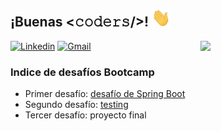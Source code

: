 <h2> ¡Buenas <𝚌𝚘𝚍𝚎𝚛𝚜/>! <img src="https://raw.githubusercontent.com/ABSphreak/ABSphreak/master/gifs/Hi.gif" width="30px"></h2>
<img align='right' src='https://user-images.githubusercontent.com/5713670/87202985-820dcb80-c2b6-11ea-9f56-7ec461c497c3.gif' width='200"'>

[![Linkedin](https://img.shields.io/badge/-LinkedIn-blue?style=flat&logo=Linkedin&logoColor=white)](https://www.linkedin.com/in/karmanrique)
[![Gmail](https://img.shields.io/badge/-Gmail-c14438?style=flat&logo=Gmail&logoColor=white)](mailto:karen.manrique@mercadolibre.com)

### Indice de desafíos Bootcamp
- Primer desafío: [desafío de Spring Boot](https://github.com/AlanCanoDigitalHouse/DesafioSpringWave9/tree/Manrique_Karen/9_desafio1)
- Segundo desafío: [testing](https://github.com/AlanCanoDigitalHouse/DesafioSpringWave9/tree/Manrique_Karen/9_desafio2)
- Tercer desafío: proyecto final
